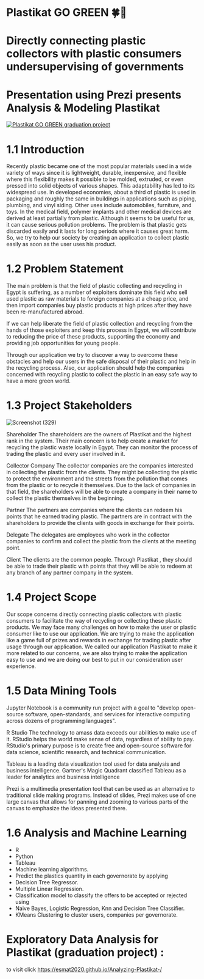 # Plastikat GO GREEN 🍀🍃
# Directly connecting plastic collectors with plastic consumers undersupervising of governments
# Presentation using Prezi presents Analysis & Modeling Plastikat
[![Plastikat GO GREEN graduation project](https://img.youtube.com/vi/8S2gPRceb34/0.jpg)](https://www.youtube.com/watch?v=8S2gPRceb34)

# 1.1 Introduction
Recently plastic became one of the most popular materials used in a wide variety of ways since it is lightweight, durable, inexpensive, and flexible where this flexibility makes it possible to be molded, extruded, or even pressed into solid objects of various shapes. This adaptability has led to its widespread use.
In developed economies, about a third of plastic is used in packaging and roughly the same in buildings in applications such as piping, plumbing, and vinyl siding. Other uses include automobiles, furniture, and toys. In the medical field, polymer implants and other medical devices are derived at least partially from plastic.
Although it seems to be useful for us, it can cause serious pollution problems. The problem is that plastic gets discarded easily and it lasts for long periods where it causes great harm. So, we try to help our society by creating an application to collect plastic easily as soon as the user uses his product.
# 1.2 Problem Statement
The main problem is that the field of plastic collecting and recycling in Egypt is suffering, as a number of exploiters dominate this field who sell used plastic as raw materials to foreign companies at a cheap price, and then import companies buy plastic products at high prices after they have been re-manufactured abroad.

If we can help liberate the field of plastic collection and recycling from the hands of those exploiters and keep this process in Egypt, we will contribute to reducing the price of these products, supporting the economy and providing job opportunities for young people.

Through our application we try to discover a way to overcome these obstacles and help our users in the safe disposal of their plastic and help in the recycling process. Also, our application should help the companies concerned with recycling plastic to collect the plastic in an easy safe way to have a more green world.
# 1.3 Project Stakeholders
![Screenshot (329)](https://user-images.githubusercontent.com/60976246/236134590-6c69c4ec-0ee0-4eac-9ea8-63463fbc4db1.png)

Shareholder
The shareholders are the owners of Plastikat and the highest rank in the system. Their main concern is to help create a market for recycling the plastic waste locally in Egypt. They can monitor the process of trading the plastic and every user involved in it.


Collector Company
The collector companies are the companies interested in collecting the plastic from the clients. They might be collecting the plastic to protect the environment and the streets from the pollution that comes from the plastic or to recycle it themselves. Due to the lack of companies in that field, the shareholders will be able to create a company in their name to collect the plastic themselves in the beginning.


Partner
The partners are companies where the clients can redeem his points that he earned trading plastic. The partners are in contract with the shareholders to provide the clients with goods in exchange for their points.


Delegate
The delegates are employees who work in the collector companies to confirm and collect the plastic from the clients at the meeting point.


Client 
The clients are the common people. Through Plastikat , they should be able to trade their plastic with points that they will be able to redeem at any branch of any partner company in the system.
# 1.4 Project Scope
Our scope concerns directly connecting plastic collectors with plastic consumers to facilitate the way of recycling or collecting these plastic products. We may face many challenges on how to make the user or plastic consumer like to use our application.
We are trying to make the application like a game full of prizes and rewards in exchange for trading plastic after usage through our application.
We called our application Plastikat to make it more related to our concerns, we are also trying to make the application easy to use and we are doing our best to put in our consideration user experience.
# 1.5 Data Mining Tools
Jupyter Notebook is a community run project with a goal to "develop open-source software, open-standards, and services for interactive computing across dozens of programming languages".

R Studio The technology to amass data exceeds our abilities to make use of it. RStudio helps the world make sense of data, regardless of ability to pay. RStudio's primary purpose is to create free and open-source software for data science, scientific research, and technical communication.

Tableau is a leading data visualization tool used for data analysis and business intelligence. Gartner's Magic Quadrant classified Tableau as a leader for analytics and business intelligence

Prezi is a multimedia presentation tool that can be used as an alternative to traditional slide making programs. Instead of slides, Prezi makes use of one large canvas that allows for panning and zooming to various parts of the canvas to emphasize the ideas presented there.
# 1.6 Analysis and Machine Learning
- R 
- Python
- Tableau
- Machine learning algorithms.
- Predict the plastics quantity in each governorate by applying
- Decision Tree Regressor.
- Multiple Linear Regression.
- Classification model to classify the offers to be accepted or rejected using
- Naive Bayes, Logistic Regression, Knn and Decision Tree Classifier.
- KMeans Clustering to cluster users, companies per governorate.

# Exploratory Data Analysis for Plastikat (graduation project) :


to visit click https://esmat2020.github.io/Analyzing-Plastikat-/
